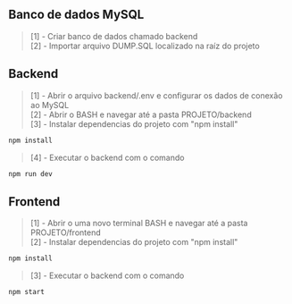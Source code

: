 
## Banco de dados MySQL
> [1] - Criar banco de dados chamado backend<br>
> [2] - Importar arquivo DUMP.SQL localizado na raíz do projeto<br>

## Backend
> [1] - Abrir o arquivo backend/.env e configurar os dados de conexão ao MySQL<br>
> [2] - Abrir o BASH e navegar até a pasta PROJETO/backend<br>
> [3] - Instalar dependencias do projeto com "npm install"
```bash
npm install
```
> [4] - Executar o backend com o comando
```bash
npm run dev
```

## Frontend
> [1] - Abrir o uma novo terminal BASH e navegar até a pasta PROJETO/frontend<br>
> [2] - Instalar dependencias do projeto com "npm install"<br>
```bash
npm install
```
> [3] - Executar o backend com o comando
```bash
npm start
```
